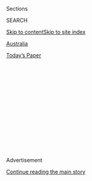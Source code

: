 <div id="app">

<div>

<div>

<div>

<div class="NYTAppHideMasthead css-1q2w90k e1suatyy0">

<div class="section css-ui9rw0 e1suatyy2">

<div class="css-eph4ug er09x8g0">

<div class="css-6n7j50">

</div>

<span class="css-1dv1kvn">Sections</span>

<div class="css-10488qs">

<span class="css-1dv1kvn">SEARCH</span>

</div>

[Skip to content](#site-content)[Skip to site
index](#site-index)

</div>

<div id="masthead-section-label" class="css-1wr3we4 eaxe0e00">

[Australia](https://www.nytimes3xbfgragh.onion/section/world/australia)

</div>

<div class="css-10698na e1huz5gh0">

</div>

</div>

<div id="masthead-bar-one" class="section hasLinks css-15hmgas e1csuq9d3">

<div class="css-uqyvli e1csuq9d0">

</div>

<div class="css-1uqjmks e1csuq9d1">

</div>

<div class="css-9e9ivx">

[](https://myaccount.nytimes3xbfgragh.onion/auth/login?response_type=cookie&client_id=vi)

</div>

<div class="css-1bvtpon e1csuq9d2">

[Today’s
Paper](https://www.nytimes3xbfgragh.onion/section/todayspaper)

</div>

</div>

</div>

</div>

<div data-aria-hidden="false">

<div id="site-content" data-role="main">

<div>

<div class="css-1aor85t" style="opacity:0.000000001;z-index:-1;visibility:hidden">

<div class="css-1hqnpie">

<div class="css-epjblv">

<span class="css-17xtcya">[Australia](/section/world/australia)</span><span class="css-x15j1o">|</span><span class="css-fwqvlz">A
Sexual Harasser Spent Years on Australia’s Top Court, an Inquiry
Finds</span>

</div>

<div class="css-k008qs">

<div class="css-1iwv8en">

<span class="css-18z7m18"></span>

<div>

</div>

</div>

<span class="css-1n6z4y">https://nyti.ms/3erXqOf</span>

<div class="css-1705lsu">

<div class="css-4xjgmj">

<div class="css-4skfbu" data-role="toolbar" data-aria-label="Social Media Share buttons, Save button, and Comments Panel with current comment count" data-testid="share-tools">

  - 
  - 
  - 
  - 
    
    <div class="css-6n7j50">
    
    </div>

  - 

</div>

</div>

</div>

</div>

</div>

</div>

<div id="NYT_TOP_BANNER_REGION" class="css-13pd83m">

</div>

<div id="top-wrapper" class="css-1sy8kpn">

<div id="top-slug" class="css-l9onyx">

Advertisement

</div>

[Continue reading the main
story](#after-top)

<div class="ad top-wrapper" style="text-align:center;height:100%;display:block;min-height:250px">

<div id="top" class="place-ad" data-position="top" data-size-key="top">

</div>

</div>

<div id="after-top">

</div>

</div>

<div>

<div id="sponsor-wrapper" class="css-1hyfx7x">

<div id="sponsor-slug" class="css-19vbshk">

Supported by

</div>

[Continue reading the main
story](#after-sponsor)

<div id="sponsor" class="ad sponsor-wrapper" style="text-align:center;height:100%;display:block">

</div>

<div id="after-sponsor">

</div>

</div>

<div class="css-186x18t">

</div>

<div class="css-1vkm6nb ehdk2mb0">

# A Sexual Harasser Spent Years on Australia’s Top Court, an Inquiry Finds

</div>

Dyson Heydon, a judge on the country’s highest court for a decade,
harassed at least six women, a court inquiry found. He has denied the
accusations.

<div class="css-79elbk" data-testid="photoviewer-wrapper">

<div class="css-z3e15g" data-testid="photoviewer-wrapper-hidden">

</div>

<div class="css-1a48zt4 ehw59r15" data-testid="photoviewer-children">

![<span class="css-16f3y1r e13ogyst0" data-aria-hidden="true">Dyson
Heydon, a former High Court judge, in Sydney, Australia, in
2015.</span><span class="css-cnj6d5 e1z0qqy90" itemprop="copyrightHolder"><span class="css-1ly73wi e1tej78p0">Credit...</span><span><span>Joel
Carrett/Australian Associated
Press</span></span></span>](https://static01.graylady3jvrrxbe.onion/images/2020/06/23/world/23oz-judge-1/merlin_173824860_3c83e2e9-f671-4edd-ab9a-ccd92396856e-articleLarge.jpg?quality=75&auto=webp&disable=upscale)

</div>

</div>

<div class="css-18e8msd">

<div class="css-pdw9fk epjyd6m0">

<div class="css-1txwxcy ey68jwv0" data-aria-hidden="true">

[![Damien
Cave](https://static01.graylady3jvrrxbe.onion/images/2018/10/08/multimedia/author-damien-cave/author-damien-cave-thumbLarge.png
"Damien Cave")](https://www.nytimes3xbfgragh.onion/by/damien-cave)[![Isabella
Kwai](https://static01.graylady3jvrrxbe.onion/images/2019/09/17/reader-center/author-isabella-kwai/author-isabella-kwai-thumbLarge.png
"Isabella Kwai")](https://www.nytimes3xbfgragh.onion/by/isabella-kwai)

</div>

<div class="css-1baulvz">

By [<span class="css-1baulvz" itemprop="name">Damien
Cave</span>](https://www.nytimes3xbfgragh.onion/by/damien-cave) and
[<span class="css-1baulvz last-byline" itemprop="name">Isabella
Kwai</span>](https://www.nytimes3xbfgragh.onion/by/isabella-kwai)

</div>

</div>

  - 
    
    <div class="css-ld3wwf e16638kd2">
    
    June 23,
    2020
    
    </div>

  - 
    
    <div class="css-4xjgmj">
    
    <div class="css-d8bdto" data-role="toolbar" data-aria-label="Social Media Share buttons, Save button, and Comments Panel with current comment count" data-testid="share-tools">
    
      - 
      - 
      - 
      - 
        
        <div class="css-6n7j50">
        
        </div>
    
      - 
    
    </div>
    
    </div>

</div>

</div>

<div class="section meteredContent css-1r7ky0e" name="articleBody" itemprop="articleBody">

<div class="css-1fanzo5 StoryBodyCompanionColumn">

<div class="css-53u6y8">

SYDNEY, Australia — For years there were private whispers and warnings
from young women about a pattern of abuse by one of Australia’s most
powerful men — a judge on the country’s highest court.

Now, an internal court inquiry has found that the judge, Dyson Heydon,
had indeed sexually harassed at least six young women on his staff,
reigniting \#MeToo outrage in a
[secretive](https://www.nytimes3xbfgragh.onion/2019/06/05/world/australia/journalist-raids.html),
[proudly masculine
country](https://www.nytimes3xbfgragh.onion/2019/02/26/world/australia/australia-sex-abuse-secrecy.html)
where many women are still calling for a fuller reckoning.

The findings led Chief Justice Susan Kiefel to issue a statement Monday
confirming the investigation’s conclusions. “We are ashamed that this
could have happened at the High Court of Australia,” she said. “We have
made a sincere apology to the six women whose complaints were borne
out.”

The inquiry has cast a harsh spotlight on the relationship between
senior judges and often-younger associates, who are top-level law
graduates chosen for their promise and placed under intense pressure in
situations where power flows one way. The investigation also laid bare
what many Australian lawyers have described as a male-dominated and
insular culture where harassment is rife and speaking up costly.

</div>

</div>

<div class="css-1fanzo5 StoryBodyCompanionColumn">

<div class="css-53u6y8">

Though nonstatutory and lacking the ability to mete out punishment for
the now-retired Mr. Heydon, the internal findings have already prompted
promises of reform. Chief Justice Kiefel said the investigation, led by
Vivienne Thom, a former inspector-general of intelligence and security,
included a series of recommendations that would be adopted by the High
Court. But many of them have more to do with training associates than
powerful justices.

Through his lawyers, Mr. Heydon, 77, who retired in 2013, has denied
“any allegation of predatory behavior or breaches of the law,”
according to a statement. Though he apologized if “any conduct of his
has caused offense,” the statement added that the offense had been
“inadvertent and unintended.”

The statement also noted that the inquiry had not been conducted by a
lawyer, judge or tribunal member and had not allowed Mr. Heydon’s
representatives to cross-examine those who made the complaints.

His response has created an extraordinary standoff between the chief
justice and Mr. Heydon, a former colleague and conservative appointee
who served as a justice on the High Court for a decade and who had long
been respected as one of the country’s foremost legal authorities. The
inquiry started in March 2019 after two of the judge’s former associates
notified Chief Justice Kiefel that they had been harassed.

But the pattern of alleged abuse stretched back years. Many of the
details were[first
revealed](https://www.smh.com.au/national/high-court-inquiry-finds-former-justice-dyson-heydon-sexually-harassed-associates-20200622-p5550w.html)
on Monday in an article by The Sydney Morning Herald, which started
reporting on Mr. Heydon three years ago, when two former associates
shared their stories with investigative reporters.

</div>

</div>

<div class="css-1fanzo5 StoryBodyCompanionColumn">

<div class="css-53u6y8">

One former legal assistant, Chelsea Tabart, said that in 2012, on her
first day working for Mr. Heydon, he suggested they stop for a drink
after an office dinner. He took her to a private room at a prestigious
club, she said, and put his hand on her thigh. She was 22 at the time.

Another former associate, Rachael Patterson Collins, said that in 2005,
when she was 26, Mr. Heydon made repeated advances toward her — on one
occasion asking if he could kiss her.

When she later asked him why, as a married man, he was behaving this
way, she said he replied, “Because you’re beautiful.”

The Herald’s reporters went on to tally numerous accusations of
predatory behavior by Mr. Heydon from several other women, including
claims of stalking and forcible touching.

One judge said he once slid his hand between her thighs at a
professional law dinner.

In another case, Noor Blumer, a Canberra lawyer and former president of
the ACT Law Society who was seated next to Mr. Heydon at a University of
Canberra event in April 2013, said he groped her under the table before
later trying to kiss her without her consent in an empty room. According
to the University of Canberra, Mr. Heydon was asked to leave the event
after a student also complained about “inappropriate behavior” that same
evening.

“I was upset and disgusted by it all,” Ms. Blumer told [The Sydney
Morning
Herald](https://www.smh.com.au/politics/federal/the-judge-s-hands-became-very-busy-under-the-table-lawyer-says-heydon-groped-her-20200622-p554zg.html).
Ms. Blumer declined to comment further when reached by phone.

</div>

</div>

<div class="css-79elbk" data-testid="photoviewer-wrapper">

<div class="css-z3e15g" data-testid="photoviewer-wrapper-hidden">

</div>

<div class="css-1a48zt4 ehw59r15" data-testid="photoviewer-children">

![<span class="css-16f3y1r e13ogyst0" data-aria-hidden="true">An inquiry
by the High Court of Australia in Canberra found a pattern of abuse by
the former
justice. </span><span class="css-cnj6d5 e1z0qqy90" itemprop="copyrightHolder"><span class="css-1ly73wi e1tej78p0">Credit...</span><span>David
Gray/Reuters</span></span>](https://static01.graylady3jvrrxbe.onion/images/2020/06/23/world/23oz-judge-2/merlin_100063450_ba483eb5-695d-4fae-879a-a8e5882e9879-articleLarge.jpg?quality=75&auto=webp&disable=upscale)

</div>

</div>

<div class="css-1fanzo5 StoryBodyCompanionColumn">

<div class="css-53u6y8">

Prime Minister Scott Morrison said on Tuesday that the accusations
against Mr. Heydon were “very disturbing and very concerning.” Some
lawmakers have called for the former justice to be stripped of awards
such as Companion of the Order of Australia, awarded to Australians of
merit. But Mr. Morrison said it was too soon to make such a decision,
adding that there should be “proper processes” to determine whether such
honors should be revoked.

</div>

</div>

<div class="css-1fanzo5 StoryBodyCompanionColumn">

<div class="css-53u6y8">

The evidence so far suggests that Mr. Heydon was known to be a threat to
women for much of his career, including his years serving on the High
Court from 2003 to 2013, but he was never held accountable.

Josh Bornstein, a lawyer for three of Mr. Heydon’s former associates,
[told reporters with the Australian Broadcasting
Corporation](https://www.abc.net.au/radio/melbourne/programs/mornings/dyson-heydon-shattered-associates-career-aspirations/12383230)
that “hundreds” in the industry had known about Mr. Heydon’s behavior.
He said that the justice’s actions had “annihilated” the women’s career
aspirations. All three clients have abandoned their legal ambitions
because of their experience with Mr. Heydon, he said.

The judge had stood at the peak of a deeply hierarchical profession, Mr.
Bornstein said, and for his accusers, harassment arrived with their
first job at the bottom of the industry. “That shattered their passion
and their faith in the law,” he said.

Now, he added, his clients are seeking claims for compensation for the
harm they suffered as a result of the harassment.

Many Australian women — lawyers and others — said on Tuesday that they
hoped the inquiry and its fallout would help other women come forward,
but they also worried that the fall of one powerful figure would not be
enough to create the deeper changes that they say are needed.

“Based on what’s been reported, this was an open secret, and that speaks
to a fundamentally toxic culture,” said Nina Funnell, a longtime
advocate for sexual assault survivors in Australia. “Cultural change
takes a huge amount of time and labor, and while cases like this
absolutely refocus people and highlight the need for that labor, the
headlines themselves actually don’t produce the cultural change.”

</div>

</div>

<div class="css-1fanzo5 StoryBodyCompanionColumn">

<div class="css-53u6y8">

The problems within Australia’s legal profession have been well known
for years. In a 2013 survey by the Law Council of Australia, one in six
female respondents indicated they had experienced inappropriate behavior
in the workplace.

“Since then, there has been more research saying it’s even more than
that,” said Pauline Wright, the president of the Law Council. “It’s
actually closer to one in two.”

Hopefully, Ms. Wright said, the High Court inquiry would restore some
credibility to the profession. “What people need to understand, and what
they can take away from this, is that when they complain about something
in the legal profession, they will be treated with respect,” Ms. Wright
said. “They will be taken seriously.”

Still, [many obstacles
remain](https://www.nytimes3xbfgragh.onion/2019/05/01/business/australia-sexual-harassment-nondisclosure-agreement.html).

Australia’s [defamation laws heavily favor
plaintiffs](https://www.nytimes3xbfgragh.onion/2019/06/05/world/australia/journalist-raids.html)
and have kept many accusations of harassment hidden in reporters’ files
for fear of a costly lawsuit. Complaints to state bar associations have
frequently gone nowhere.

Spurred by the investigation’s recommendations, the court has agreed to
clarify that confidentiality agreements for legal assistants relate only
to the work of the court and make clear that their duties do not extend
to an obligation to attend social functions.

“I’d be cautious celebrating too soon because we haven’t changed the
structural barriers — such as changing community attitudes, which are
still steeped in victim blaming — or having reporting mechanisms which
are well functioning and swift and we haven’t done anything yet about
defamation,” Ms. Funnell said.

“It’s almost the exception that proves the rule,” she added. “It’s one
old goat.”

</div>

</div>

<div>

</div>

</div>

<div>

</div>

<div>

</div>

<div>

</div>

<div>

<div id="bottom-wrapper" class="css-1ede5it">

<div id="bottom-slug" class="css-l9onyx">

Advertisement

</div>

[Continue reading the main
story](#after-bottom)

<div id="bottom" class="ad bottom-wrapper" style="text-align:center;height:100%;display:block;min-height:90px">

</div>

<div id="after-bottom">

</div>

</div>

</div>

</div>

</div>

## Site Index

<div>

</div>

## Site Information Navigation

  - [© <span>2020</span> <span>The New York Times
    Company</span>](https://help.nytimes3xbfgragh.onion/hc/en-us/articles/115014792127-Copyright-notice)

<!-- end list -->

  - [NYTCo](https://www.nytco.com/)
  - [Contact
    Us](https://help.nytimes3xbfgragh.onion/hc/en-us/articles/115015385887-Contact-Us)
  - [Work with us](https://www.nytco.com/careers/)
  - [Advertise](https://nytmediakit.com/)
  - [T Brand Studio](http://www.tbrandstudio.com/)
  - [Your Ad
    Choices](https://www.nytimes3xbfgragh.onion/privacy/cookie-policy#how-do-i-manage-trackers)
  - [Privacy](https://www.nytimes3xbfgragh.onion/privacy)
  - [Terms of
    Service](https://help.nytimes3xbfgragh.onion/hc/en-us/articles/115014893428-Terms-of-service)
  - [Terms of
    Sale](https://help.nytimes3xbfgragh.onion/hc/en-us/articles/115014893968-Terms-of-sale)
  - [Site
    Map](https://spiderbites.nytimes3xbfgragh.onion)
  - [Help](https://help.nytimes3xbfgragh.onion/hc/en-us)
  - [Subscriptions](https://www.nytimes3xbfgragh.onion/subscription?campaignId=37WXW)

</div>

</div>

</div>

</div>
